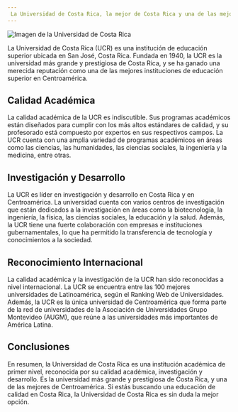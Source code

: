 ```yaml
---
 La Universidad de Costa Rica, la mejor de Costa Rica y una de las mejores de Centroamérica
---
```


![Imagen de la Universidad de Costa Rica](https://www.ucr.ac.cr/medios/fotos/2020/csm_nt20-64_42f1d96d735f773a834a3a8.jpg)

La Universidad de Costa Rica (UCR) es una institución de educación superior ubicada en San José, Costa Rica. Fundada en 1940, la UCR es la universidad más grande y prestigiosa de Costa Rica, y se ha ganado una merecida reputación como una de las mejores instituciones de educación superior en Centroamérica.

## Calidad Académica

La calidad académica de la UCR es indiscutible. Sus programas académicos están diseñados para cumplir con los más altos estándares de calidad, y su profesorado está compuesto por expertos en sus respectivos campos. La UCR cuenta con una amplia variedad de programas académicos en áreas como las ciencias, las humanidades, las ciencias sociales, la ingeniería y la medicina, entre otras.

## Investigación y Desarrollo

La UCR es líder en investigación y desarrollo en Costa Rica y en Centroamérica. La universidad cuenta con varios centros de investigación que están dedicados a la investigación en áreas como la biotecnología, la ingeniería, la física, las ciencias sociales, la educación y la salud. Además, la UCR tiene una fuerte colaboración con empresas e instituciones gubernamentales, lo que ha permitido la transferencia de tecnología y conocimientos a la sociedad.

## Reconocimiento Internacional

La calidad académica y la investigación de la UCR han sido reconocidas a nivel internacional. La UCR se encuentra entre las 100 mejores universidades de Latinoamérica, según el Ranking Web de Universidades. Además, la UCR es la única universidad de Centroamérica que forma parte de la red de universidades de la Asociación de Universidades Grupo Montevideo (AUGM), que reúne a las universidades más importantes de América Latina.

## Conclusiones

En resumen, la Universidad de Costa Rica es una institución académica de primer nivel, reconocida por su calidad académica, investigación y desarrollo. Es la universidad más grande y prestigiosa de Costa Rica, y una de las mejores de Centroamérica. Si estás buscando una educación de calidad en Costa Rica, la Universidad de Costa Rica es sin duda la mejor opción.
